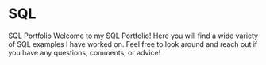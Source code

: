 # SQL
SQL Portfolio
Welcome to my SQL Portfolio!
Here you will find a wide variety of SQL examples I have worked on.
Feel free to look around and reach out if you have any questions, comments, or advice!
